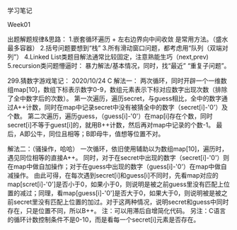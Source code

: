 学习笔记

Week01

出题解题规律&思路：
1.嵌套循环遍历 + 左右边界向中间收敛 是常用方法。（盛水最多容器）
2.括号问题要想到“栈”
3.所有滑动窗口问题，都考虑用“队列（双端对列”）
4.Linked List类题目解法通常比较固定，注意熟能生巧（next,prev)
5.recursion类问题懵逼时：
  暴力解法/基本情况，同时，找“最近” “重复子问题”。


299.猜数字游戏笔记：
2020/10/24 C
解法一：
两次循环，同时开辟一个一维数组map[10]，数组下标表示数字0-9，数组元素表示下标对应数字出现次数（排除了全中数字后的次数）。
第一次遍历，遍历secret，与guess相比，全中的数字通过A++计数，同时在map中记录secret中没有被猜全中的数字（secret[i]-'0'）及个数。
第二次遍历，遍历guess，（guess[i]-'0'）在map[i]存在个数，同时secret[i]不等于guest[i]的，就用B++计数，然后再对map中记录的个数-1。
最后，A即公牛，同位且相等；B即母牛，值想等位置不对。

解法二：（骚操作，哈哈）
一次循环，依旧使用辅助以为数组map[10]，遍历时，遇见同位相等的直接A++。
同时，对于在secret中出现的数字（secret[i]-'0'）则在map中做自加操作；对于在guess中出现的数字（guess[i]-'0'）在map中做自减操作。
由此可得，在每次遇到secret[i]和guess[i]不同时，先看map对应的map[scret[i]-'0']是否小于0，如果小于0，则说明是被之前guess里没有匹配上位置的减过；同理，看map[guess[i]-'0']是否大于0，如果大于0，则说明被是被之前secret里没有匹配上位置的加过。对于这两种情况，说明secret和guess中同时存在，只是位置不同，所以B++。
注：可以用滞后自增简化代码。
另注：C语言的循环计数控制条件不是0-10，而是看每一个secret[i]元素是否存在。


